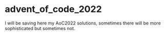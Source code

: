 # advent_of_code_2022
I will be saving here my AoC2022 solutions, sometimes there will be more sophisticated but sometimes not.
